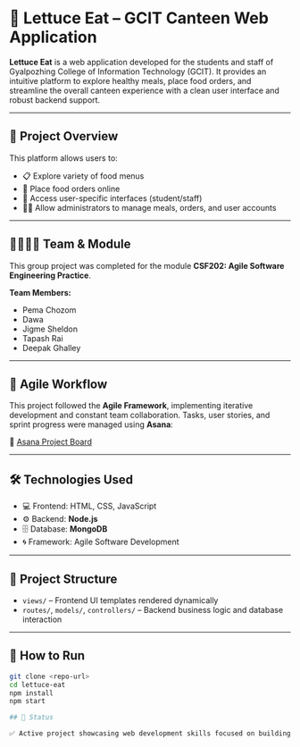 # 🥗 Lettuce Eat – GCIT Canteen Web Application

**Lettuce Eat** is a web application developed for the students and staff of Gyalpozhing College of Information Technology (GCIT). It provides an intuitive platform to explore healthy meals, place food orders, and streamline the overall canteen experience with a clean user interface and robust backend support.

---

## 📌 Project Overview

This platform allows users to:
- 📋 Explore variety of food menus
- 🛒 Place food orders online
- 👤 Access user-specific interfaces (student/staff)
- 🧑‍💼 Allow administrators to manage meals, orders, and user accounts

---

## 👨‍👩‍👧‍👦 Team & Module

This group project was completed for the module **CSF202: Agile Software Engineering Practice**.

**Team Members:**
- Pema Chozom  
- Dawa  
- Jigme Sheldon  
- Tapash Rai  
- Deepak Ghalley

---

## 🔁 Agile Workflow

This project followed the **Agile Framework**, implementing iterative development and constant team collaboration. Tasks, user stories, and sprint progress were managed using **Asana**:

🔗 [Asana Project Board](https://app.asana.com/1/1209558684444853/project/1209558703289971/board/1209558649788351)

---

## 🛠️ Technologies Used

- 💻 Frontend: HTML, CSS, JavaScript  
- ⚙️ Backend: **Node.js**  
- 🗄️ Database: **MongoDB**  
- 🌀 Framework: Agile Software Development  

---

## 📂 Project Structure

- `views/` – Frontend UI templates rendered dynamically  
- `routes/`, `models/`, `controllers/` – Backend business logic and database interaction

---

## 🚀 How to Run

```bash
git clone <repo-url>
cd lettuce-eat
npm install
npm start

## 📌 Status

✅ Active project showcasing web development skills focused on building a user-friendly food ordering platform.
